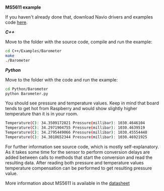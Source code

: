**MS5611 example**

If you haven't already done that, download Navio drivers and examples code [here](navio-repository-cloning/).


***C++***

Move to the folder with the source code, compile and run the example:

```bash
cd C++/Examples/Barometer
make
./Barometer
```

***Python***

Move to the folder with the code and run the example:

```bash
cd Python/Barometer
python Barometer.py
```

You should see pressure and temperature values. Keep in mind that board tends to get hot from Raspberry and would show slightly higher temperature than it is in your room.

```bash
Temperature(C): 34.3509172821 Pressure(millibar): 1030.4646104
Temperature(C): 34.2971904755 Pressure(millibar): 1030.4639519
Temperature(C): 34.2795449066 Pressure(millibar): 1030.45554448
Temperature(C): 34.3018652344 Pressure(millibar): 1030.46921925
```


For further information see source code, which is mostly self-explanatory. As it takes some time for the sensor to perform conversion delays are added between calls to methods that start the conversion and read the resulting data. After reading both pressure and temperature values temperature compensation can be performed to get resulting pressure value. 

More information about MS5611 is available in the [datasheet](http://files.emlid.com/MS5611-01BA03.pdf)
